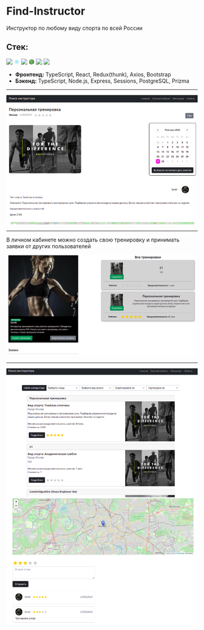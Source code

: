 # Find-Instructor
Инструктор по любому виду спорта по всей России

## Cтек:

[<img src="https://upload.wikimedia.org/wikipedia/commons/thumb/9/99/Unofficial_JavaScript_logo_2.svg/1200px-Unofficial_JavaScript_logo_2.svg.png" width=3%>]('')
[<img src="https://raw.githubusercontent.com/github/explore/80688e429a7d4ef2fca1e82350fe8e3517d3494d/topics/react/react.png" width=3%>]('')
[<img src="https://camo.githubusercontent.com/d3d1874579d4c426185cc3f0b5819d05cad0e3cb0d62ce2b182daea2abab84b3/68747470733a2f2f696d672e69636f6e73382e636f6d2f636f6c6f722f34382f3030303030302f72656475782e706e67" width=3%>]('')
[<img src="https://raw.githubusercontent.com/github/explore/80688e429a7d4ef2fca1e82350fe8e3517d3494d/topics/nodejs/nodejs.png" width=3%>]('')
[<img src="https://upload.wikimedia.org/wikipedia/commons/2/29/Postgresql_elephant.svg" width=3%>]('')
[<img src="https://cdn.worldvectorlogo.com/logos/prisma-3.svg" width=3%>]('')

+ **Фронтенд:** TypeScript, React, Redux(thunk), Axios, Bootstrap
+ **Бэкенд:** TypeScript, Node.js, Express, Sessions, PostgreSQL, Prizma

***
<img src="./img/1.png">

***
В личном кабинете можно создать свою тренировку и принимать заявки от других пользователей

<img src="./img/2.png">

***

<img src="./img/3.png">
<img src="./img/4.png">
